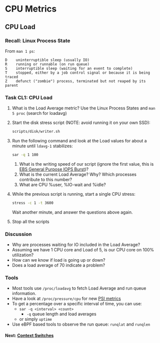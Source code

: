 # CPU Metrics

## CPU Load

### Recall: Linux Process State

From `man 1 ps`:
```
D    uninterruptible sleep (usually IO)
R    running or runnable (on run queue)
S    interruptible sleep (waiting for an event to complete)
T    stopped, either by a job control signal or because it is being traced
Z    defunct ("zombie") process, terminated but not reaped by its parent
```

### Task CL1: CPU Load

1. What is the Load Average metric? Use the Linux Process States and `man 5 proc` (search for loadavg)
2. Start the disk stress script (NOTE: avoid running it on your own SSD):

	```bash
	scripts/disk/writer.sh
	```

3. Run the following command and look at the Load values for about a minute until `ldavg-1` stabilizes:

	```bash
	sar -q 1 100
	```

	1. What is the writing speed of our script (ignore the first value, this is [EBS General Purpose IOPS Burst](http://aws.amazon.com/ebs/details/#GP))?
	2. What is the current Load Average? Why? Which processes contribute to this number?
	3. What are CPU %user, %IO-wait and %idle?
4. While the previous script is running, start a single CPU stress:

	```bash
	stress -c 1 -t 3600
	```
	Wait another minute, and answer the questions above again.
5. Stop all the scripts

### Discussion

- Why are processes waiting for IO included in the Load Average?
- Assuming we have 1 CPU core and Load of 5, is our CPU core on 100% utilization?
- How can we know if load is going up or down?
- Does a load average of 70 indicate a problem?

### Tools

 - Most tools use `/proc/loadavg` to fetch Load Average and run queue information.
 - Have a look at `/proc/pressure/cpu` for new [PSI metrics](https://docs.kernel.org/accounting/psi.html) 
 - To get a percentage over a specific interval of time, you can use:
	 - `sar -q <interval> <count>`
		 - `-q` queue length and load averages
	 - or  simply `uptime`
 - Use eBPF based tools to observe the run queue: `runqlat` and `runqlen`

#### Next: [Context Switches](cpu-ctxt.md)

